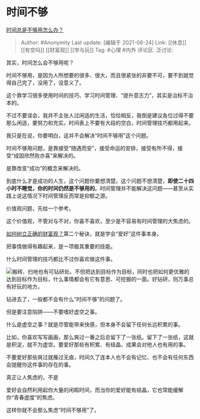 # 时间不够
[时间总是不够用怎么办？](https://www.zhihu.com/question/430513997/answer/1591066367)

> Author: #Anonymity
> Last update: [编辑于 2021-06-24]
> Link: [[休息]] [[有空吗]] [[财富观]] [[学与玩]]
> Tag: #心理 #内外
> 评论区:
> 泛讨论:

其实，时间怎么会不够用呢？

时间不够用，是因为人所想要的很多、很大，而且很紧张的非要不可，要不到就觉得自己完了，没用了，没意义了。

这个靠学习很多使用时间的技巧、学习时间管理、“提升意志力”，其实是治标不治本的。

不过不要误会，我并不主张人过闲适的生活，恰恰相反，我倒是建议各位过得不要那么闲适，要努力和充实。时间表上不要有大段的空白，时间管理技巧都用起来。

我只是在说，你要明白，这并不会解决“时间不够用”这个问题。

时间不够用问题，是靠接受“随遇而安”，接受命运的安排，接受有所不得，接受“成固欣然败亦喜”来解决的。

是靠改变“成功”的概念来解决的。

到底什么才是成功的人生，这个问题你要想清楚。这个问题不想清楚，**即使二十四小时不睡觉，你的时间仍然是不够用的**。时间管理并不能解决这问题——甚至从实践上说这情况下时间管理反而常是抑郁之源。

价值观问题，先给一个参考。

这个价值观，不管对与不对，你喜不喜欢，至少是不容易有时间管理的大焦虑的。

[如何树立正确的财富观？](https://www.zhihu.com/question/314627020/answer/1193533378)第二个秘诀，就是学会“爱好”这件事本身。

把事情做得有趣起来，是一项极其重要的技能。

什么时间管理的技巧都比不过你喜欢做这件事。

![](https://pic1.zhimg.com/50/v2-f1ce6a1371613e7695becedf2abf8f14_hd.jpg?source=1940ef5c)搬砖、扫地也有可钻研处。不但把达到目标作为目标，同时也把如何更优雅的达到目标作为目标，什么事情都会有它有意思、可挖掘的一面。好钻研，则万事总有好玩的地方。

钻进去了，一般都不会有什么“时间不够”的问题了。

但是要注意陷阱——不要嗜好虚空之事。

什么是虚空之事？就是尽管能带来快感，但本身不会留下任何长远积累的事。

比如，你喜欢写写画画，那么爽过一番之后总留下了一张纸。留下了一张纸，这就是积淀，就不为虚空。要爱好那些有积累、有结晶、成果会对他人也有用的事。

不要爱好那些爽过就雁过无痕，时间久了连本人也不会有记忆、也不会有任何东西会提醒你这件事的存在的事。

真正让人焦虑的，不是

爱好会自然利用起你大量的闲暇时间，而当你的爱好能有结晶，它也常能缓解你“青春虚度“的焦虑。

这样你就不会那么焦虑“时间不够用”了。
